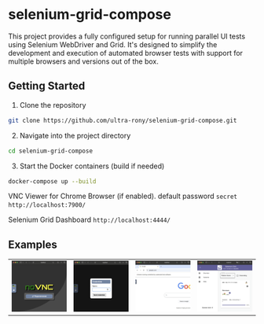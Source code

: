 # selenium-grid-compose

This project provides a fully configured setup for running parallel UI tests using Selenium WebDriver and Grid. It's designed to simplify the development and execution of automated browser tests with support for multiple browsers and versions out of the box.

## Getting Started

1. Clone the repository
```bash
git clone https://github.com/ultra-rony/selenium-grid-compose.git
```
2. Navigate into the project directory
```bash
cd selenium-grid-compose
```
3. Start the Docker containers (build if needed)
```bash
docker-compose up --build
```

VNC Viewer for Chrome Browser (if enabled). default password `secret`
`http://localhost:7900/`

Selenium Grid Dashboard
`http://localhost:4444/`

## Examples
<div style="text-align: center">
    <table>
        <tr>         
            <td style="text-align: center">
                <img src="https://github.com/ultra-rony/selenium-grid-compose/blob/main/screens/1.png?raw=true" width="300" alt="">
            </td>
            <td style="text-align: center">
                <img src="https://github.com/ultra-rony/selenium-grid-compose/blob/main/screens/2.png?raw=true" width="300" alt="">
            </td>
            <td style="text-align: center">
                <img src="https://github.com/ultra-rony/selenium-grid-compose/blob/main/screens/3.png?raw=true" width="300" alt="">
            </td>
            <td style="text-align: center">
                <img src="https://github.com/ultra-rony/selenium-grid-compose/blob/main/screens/4.png?raw=true" width="300" alt="">
            </td>
        </tr>
    </table>
</div>